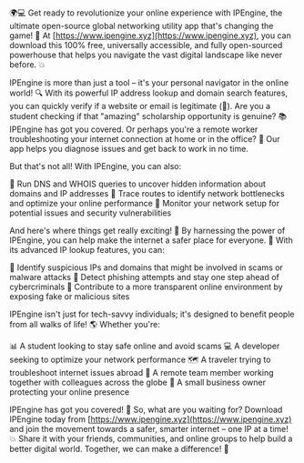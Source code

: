 🌍💻 Get ready to revolutionize your online experience with IPEngine, the ultimate open-source global networking utility app that's changing the game! 🚀 At [https://www.ipengine.xyz](https://www.ipengine.xyz), you can download this 100% free, universally accessible, and fully open-sourced powerhouse that helps you navigate the vast digital landscape like never before. 💥

IPEngine is more than just a tool – it's your personal navigator in the online world! 🔍 With its powerful IP address lookup and domain search features, you can quickly verify if a website or email is legitimate (👀). Are you a student checking if that "amazing" scholarship opportunity is genuine? 📚 IPEngine has got you covered. Or perhaps you're a remote worker troubleshooting your internet connection at home or in the office? 💼 Our app helps you diagnose issues and get back to work in no time.

But that's not all! With IPEngine, you can also:

🔹 Run DNS and WHOIS queries to uncover hidden information about domains and IP addresses
🔹 Trace routes to identify network bottlenecks and optimize your online performance
🔹 Monitor your network setup for potential issues and security vulnerabilities

And here's where things get really exciting! 🎉 By harnessing the power of IPEngine, you can help make the internet a safer place for everyone. 💪 With its advanced IP lookup features, you can:

🔹 Identify suspicious IPs and domains that might be involved in scams or malware attacks
🔹 Detect phishing attempts and stay one step ahead of cybercriminals
🔹 Contribute to a more transparent online environment by exposing fake or malicious sites

IPEngine isn't just for tech-savvy individuals; it's designed to benefit people from all walks of life! 🌎 Whether you're:

📊 A student looking to stay safe online and avoid scams
💻 A developer seeking to optimize your network performance
🗺️ A traveler trying to troubleshoot internet issues abroad
💼 A remote team member working together with colleagues across the globe
🏢 A small business owner protecting your online presence

IPEngine has got you covered! 🎉 So, what are you waiting for? Download IPEngine today from [https://www.ipengine.xyz](https://www.ipengine.xyz) and join the movement towards a safer, smarter internet – one IP at a time! 💥 Share it with your friends, communities, and online groups to help build a better digital world. Together, we can make a difference! 🌟